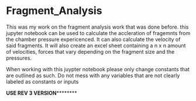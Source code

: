 # Fragment_Analysis
This was my work on the fragment analysis work that was done before. this jupyter notebook can be used to calculate the accleration of fragemnts from the chamber pressure expericenced. It can also calculate the velocity of said fragments. It will also create an excel sheet containing a n x n amount of velocities, forces that vary depending on the fragment size and the pressures.

When working with this juypter notebook please only change constants that are outlined as such. Do not mess with any variables that are not clearly labeled as constants or inputs

****************************USE REV 3 VERSION************************************
